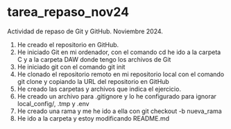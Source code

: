 # tarea_repaso_nov24
Actividad de repaso de Git y GitHub. Noviembre 2024.

1. He creado el repositorio en GitHub.
2. He iniciado Git en mi ordenador, con el comando cd
    he ido a la carpeta C y a la carpeta DAW donde tengo
    los archivos de Git
3. He iniciado git con el comando git init
4. He clonado el repositorio remoto en mi
    repositorio local con el comando git clone y copiando
    la URL del repositorio en GitHub
5. He creado las carpetas y archivos que indica el ejercicio.
6. He creado un archivo para .gitignore y lo he configurado
    para ignorar local_config/, .tmp y .env
7. He creado una rama y me he ido a ella con
    git checkout -b nueva_rama
8. He ido a la carpeta y estoy modificando README.md